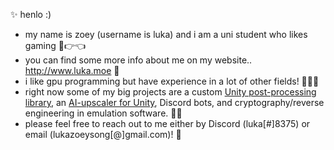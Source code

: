 ✨ henlo :)
<br>
- my name is zoey (username is luka) and i am a uni student who likes gaming 🥺👉👈
- you can find some more info about me on my website.. http://www.luka.moe 🌙
- i like gpu programming but have experience in a lot of other fields! 👩🏼‍💻
- right now some of my big projects are a custom [Unity post-processing library](www.luka.moe/june), an [AI-upscaler for Unity](https://luka.moe/magicbounce), Discord bots, and cryptography/reverse engineering in emulation software. 🏄‍♀️
- please feel free to reach out to me either by Discord (luka[#]8375) or email (lukazoeysong[@]gmail.com)! 🥂
